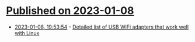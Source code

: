 # [Published on 2023-01-08](index.md)

* [2023-01-08, 19:53:54](https://news.ycombinator.com/item?id=34302435) - [Detailed list of USB WiFi adapters that work well with Linux](https://github.com/morrownr/USB-WiFi)
